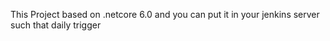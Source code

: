 This Project based on .netcore 6.0 and you can put it in your jenkins server such that daily trigger
